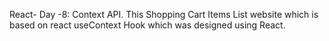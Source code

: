  React- Day -8: Context API.
This Shopping Cart Items List website which is based on react useContext Hook which was designed using React. 
